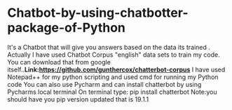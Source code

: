 # Chatbot-by-using-chatbotter-package-of-Python
It's a Chatbot that will give you answers based on the data its trained . 
Actually I have used Chatbot Corpus "english" data sets to train my code.
You can download that from google itself..**Link:https://github.com/gunthercox/chatterbot-corpus**
I have used Notepad++ for my python scripting and used cmd for running my Python code 
You can also use Pycharm and can install chatterbot by using Pycharms local terminal
On terminal type: pip install chatterbot
Note:you should have you pip version updated that is 19.1.1
